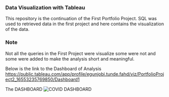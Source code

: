 ### Data Visualization with Tableau

This repository is the continuation of the
First Portfolio Project. SQL was used to retrieved
data in the first project and here contains the
visualization of the data. 

### Note
Not all the queries in the First Project were
visualize some were not and some were added
to make the analysis short and meaningful.


Below is the link to the Dashboard of Analysis 
 https://public.tableau.com/app/profile/egunjobi.tunde.fahd/viz/PortfolioProject2_16553235769850/Dashboard1

The DASHBOARD
![COVID DASHBOARD](https://user-images.githubusercontent.com/105982006/227768291-5723039a-2f3b-4e86-97ac-6f5e080a286d.PNG)
